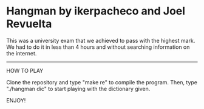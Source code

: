 # Hangman by ikerpacheco and Joel Revuelta

This was a university exam that we achieved to pass with the highest mark. We had to do it in less than 4 hours and without searching information on the internet.

----------------------------------
HOW TO PLAY

Clone the repository and type "make re" to compile the program. Then, type "./hangman dic" to start playing with the dictionary given.

ENJOY!
